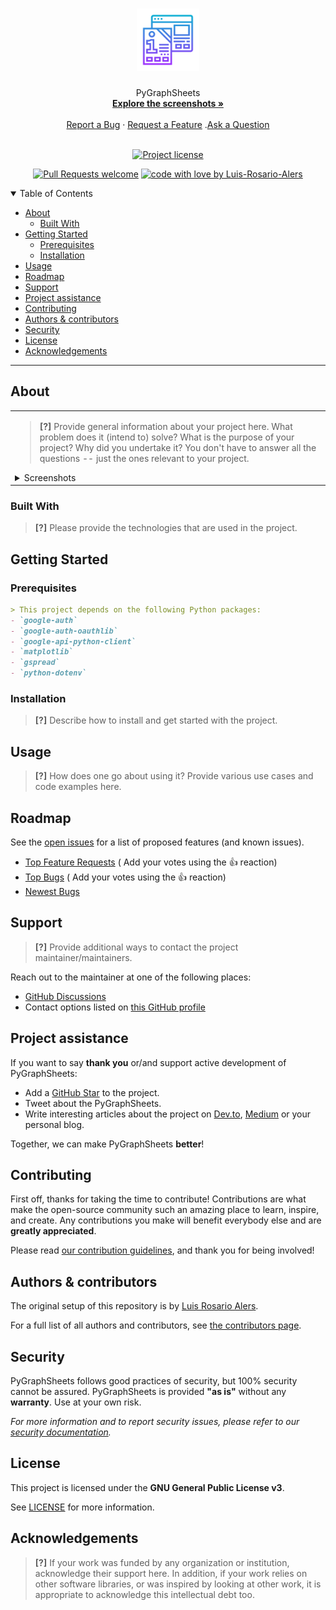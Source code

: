 <h1 align="center">
  <a href="https://github.com/Luis-Rosario-Alers/PyGraphSheets">
    <!-- Please provide path to your logo here -->
    <img src="docs/images/logo.svg" alt="Logo" width="100" height="100">
  </a>
</h1>

<div align="center">
  PyGraphSheets
  <br />
  <a href="#about"><strong>Explore the screenshots »</strong></a>
  <br />
  <br />
  <a href="https://github.com/Luis-Rosario-Alers/PyGraphSheets/issues/new?assignees=&labels=bug&template=01_BUG_REPORT.md&title=bug%3A+">Report a Bug</a>
  ·
  <a href="https://github.com/Luis-Rosario-Alers/PyGraphSheets/issues/new?assignees=&labels=enhancement&template=02_FEATURE_REQUEST.md&title=feat%3A+">Request a Feature</a>
  .<a href="https://github.com/Luis-Rosario-Alers/PyGraphSheets/discussions">Ask a Question</a>
</div>

<div align="center">
<br />

[![Project license](https://img.shields.io/github/license/Luis-Rosario-Alers/PyGraphSheets.svg?style=flat-square)](LICENSE)

[![Pull Requests welcome](https://img.shields.io/badge/PRs-welcome-ff69b4.svg?style=flat-square)](https://github.com/Luis-Rosario-Alers/PyGraphSheets/issues?q=is%3Aissue+is%3Aopen+label%3A%22help+wanted%22)
[![code with love by Luis-Rosario-Alers](https://img.shields.io/badge/%3C%2F%3E%20with%20%E2%99%A5%20by-Luis-Rosario-Alers-ff1414.svg?style=flat-square)](https://github.com/Luis-Rosario-Alers)

</div>

<details open="open">
<summary>Table of Contents</summary>

- [About](#about)
    - [Built With](#built-with)
- [Getting Started](#getting-started)
    - [Prerequisites](#prerequisites)
    - [Installation](#installation)
- [Usage](#usage)
- [Roadmap](#roadmap)
- [Support](#support)
- [Project assistance](#project-assistance)
- [Contributing](#contributing)
- [Authors & contributors](#authors--contributors)
- [Security](#security)
- [License](#license)
- [Acknowledgements](#acknowledgements)

</details>

---

## About

<table><tr><td>

> **[?]**
> Provide general information about your project here.
> What problem does it (intend to) solve?
> What is the purpose of your project?
> Why did you undertake it?
> You don't have to answer all the questions -- just the ones relevant to your project.

<details>
<summary>Screenshots</summary>
<br>

> **[?]**
> Please provide your screenshots here.

|                               Home Page                               |                               Login Page                               |
|:---------------------------------------------------------------------:|:----------------------------------------------------------------------:|
| <img src="docs/images/screenshot.png" title="Home Page" width="100%"> | <img src="docs/images/screenshot.png" title="Login Page" width="100%"> |

</details>

</td></tr></table>

### Built With

> **[?]**
> Please provide the technologies that are used in the project.

## Getting Started

### Prerequisites
```markdown
> This project depends on the following Python packages:
- `google-auth`
- `google-auth-oauthlib`
- `google-api-python-client`
- `matplotlib`
- `gspread`
- `python-dotenv`
```

### Installation

> **[?]**
> Describe how to install and get started with the project.

## Usage

> **[?]**
> How does one go about using it?
> Provide various use cases and code examples here.

## Roadmap

See the [open issues](https://github.com/Luis-Rosario-Alers/PyGraphSheets/issues) for a list of proposed features (and
known issues).

- [Top Feature Requests](https://github.com/Luis-Rosario-Alers/PyGraphSheets/issues?q=label%3Aenhancement+is%3Aopen+sort%3Areactions-%2B1-desc) (
  Add your votes using the 👍 reaction)
- [Top Bugs](https://github.com/Luis-Rosario-Alers/PyGraphSheets/issues?q=is%3Aissue+is%3Aopen+label%3Abug+sort%3Areactions-%2B1-desc) (
  Add your votes using the 👍 reaction)
- [Newest Bugs](https://github.com/Luis-Rosario-Alers/PyGraphSheets/issues?q=is%3Aopen+is%3Aissue+label%3Abug)

## Support

> **[?]**
> Provide additional ways to contact the project maintainer/maintainers.

Reach out to the maintainer at one of the following places:

- [GitHub Discussions](https://github.com/Luis-Rosario-Alers/PyGraphSheets/discussions)
- Contact options listed on [this GitHub profile](https://github.com/Luis-Rosario-Alers)

## Project assistance

If you want to say **thank you** or/and support active development of PyGraphSheets:

- Add a [GitHub Star](https://github.com/Luis-Rosario-Alers/PyGraphSheets) to the project.
- Tweet about the PyGraphSheets.
- Write interesting articles about the project on [Dev.to](https://dev.to/), [Medium](https://medium.com/) or your
  personal blog.

Together, we can make PyGraphSheets **better**!

## Contributing

First off, thanks for taking the time to contribute! Contributions are what make the open-source community such an
amazing place to learn, inspire, and create. Any contributions you make will benefit everybody else and are **greatly
appreciated**.

Please read [our contribution guidelines](docs/CONTRIBUTING.md), and thank you for being involved!

## Authors & contributors

The original setup of this repository is by [Luis Rosario Alers](https://github.com/Luis-Rosario-Alers).

For a full list of all authors and contributors,
see [the contributors page](https://github.com/Luis-Rosario-Alers/PyGraphSheets/contributors).

## Security

PyGraphSheets follows good practices of security, but 100% security cannot be assured.
PyGraphSheets is provided **"as is"** without any **warranty**. Use at your own risk.

_For more information and to report security issues, please refer to our [security documentation](docs/SECURITY.md)._

## License

This project is licensed under the **GNU General Public License v3**.

See [LICENSE](LICENSE) for more information.

## Acknowledgements

> **[?]**
> If your work was funded by any organization or institution, acknowledge their support here.
> In addition, if your work relies on other software libraries, or was inspired by looking at other work, it is
> appropriate to acknowledge this intellectual debt too.

